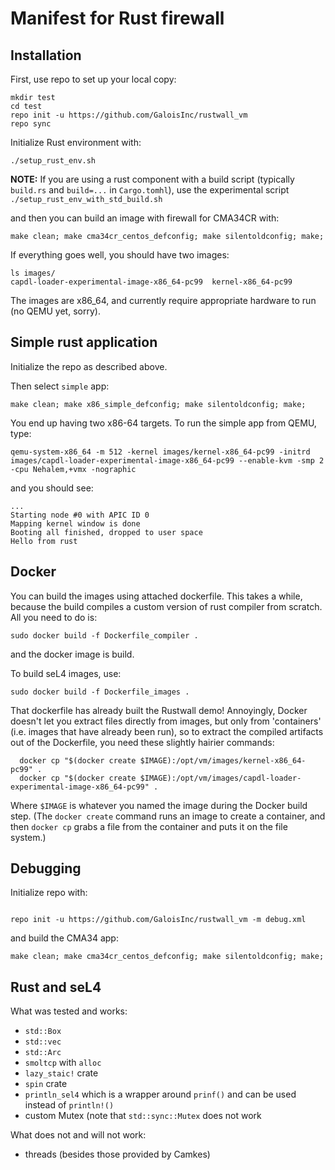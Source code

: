 # Manifest for Rust firewall

## Installation

First, use repo to set up your local copy:
```
mkdir test
cd test
repo init -u https://github.com/GaloisInc/rustwall_vm
repo sync
```

Initialize Rust environment with:
```
./setup_rust_env.sh
```

**NOTE:** If you are using a rust component with a build script (typically `build.rs` and `build=...` in `Cargo.tomhl`), use the experimental script `./setup_rust_env_with_std_build.sh`

and then you can build an image with firewall for CMA34CR with:

```
make clean; make cma34cr_centos_defconfig; make silentoldconfig; make;
```

If everything goes well, you should have two images:
```
ls images/
capdl-loader-experimental-image-x86_64-pc99  kernel-x86_64-pc99
```

The images are x86_64, and currently require appropriate hardware to run (no QEMU yet, sorry).

## Simple rust application
Initialize the repo as described above.

Then select `simple` app:
```
make clean; make x86_simple_defconfig; make silentoldconfig; make;
```

You end up having two x86-64 targets. To run the simple app from QEMU, type:

```
qemu-system-x86_64 -m 512 -kernel images/kernel-x86_64-pc99 -initrd images/capdl-loader-experimental-image-x86_64-pc99 --enable-kvm -smp 2 -cpu Nehalem,+vmx -nographic
```

and you should see:

```
...
Starting node #0 with APIC ID 0
Mapping kernel window is done
Booting all finished, dropped to user space
Hello from rust
```
## Docker
You can build the images using attached dockerfile. This takes a while, because the build compiles a custom
version of rust compiler from scratch. All you need to do is:
```
sudo docker build -f Dockerfile_compiler .
```
and the docker image is build. 


To build seL4 images, use:

```
sudo docker build -f Dockerfile_images .
```


That dockerfile has already built the Rustwall demo! Annoyingly,
Docker doesn't let you extract files directly from images, but only
from 'containers' (i.e. images that have already been run), so to
extract the compiled artifacts out of the Dockerfile, you need these
slightly hairier commands:

```
  docker cp "$(docker create $IMAGE):/opt/vm/images/kernel-x86_64-pc99" .
  docker cp "$(docker create $IMAGE):/opt/vm/images/capdl-loader-experimental-image-x86_64-pc99" .
```
Where `$IMAGE` is whatever you named the image during the Docker build
step. (The `docker create` command runs an image to create a
container, and then `docker cp` grabs a file from the container and
puts it on the file system.)


## Debugging
Initialize repo with:
```

repo init -u https://github.com/GaloisInc/rustwall_vm -m debug.xml
```

and build the CMA34 app:

```
make clean; make cma34cr_centos_defconfig; make silentoldconfig; make;
```


## Rust and seL4

What was tested and works:
- `std::Box`
- `std::vec`
- `std::Arc`
- `smoltcp` with `alloc`
- `lazy_staic!` crate
- `spin` crate
- `println_sel4` which is a wrapper around `prinf()` and can be used instead of `println!()`
- custom Mutex (note that `std::sync::Mutex` does not work

What does not and will not work:
- threads (besides those provided by Camkes)

